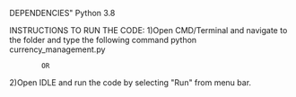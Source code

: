 DEPENDENCIES"
Python 3.8

INSTRUCTIONS TO RUN THE CODE:
1)Open CMD/Terminal and navigate to the folder and type the following command
   python currency_management.py
     
            OR
2)Open IDLE and run the code  by selecting "Run" from menu bar.




